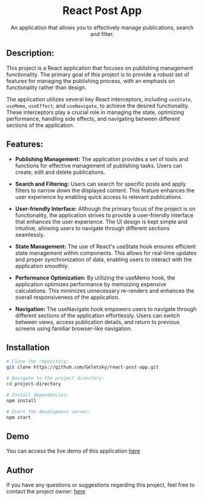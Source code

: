 <h1 align="center">React Post App</h1>

<p align="center">An application that allows you to effectively manage publications, search and filter.</p>

## Description:

This project is a React application that focuses on publishing management functionality. The primary goal of this project is to provide a robust set of features for managing the publishing process, with an emphasis on functionality rather than design.

The application utilizes several key React interceptors, including `useState`, `useMemo`, `useEffect`, and `useNavigate`, to achieve the desired functionality. These interceptors play a crucial role in managing the state, optimizing performance, handling side effects, and navigating between different sections of the application.

## Features:

- **Publishing Management:** The application provides a set of tools and functions for effective management of publishing tasks. Users can create, edit and delete publications.

- **Search and Filtering:** Users can search for specific posts and apply filters to narrow down the displayed content. This feature enhances the user experience by enabling quick access to relevant publications.

- **User-friendly Interface:** Although the primary focus of the project is on functionality, the application strives to provide a user-friendly interface that enhances the user experience. The UI design is kept simple and intuitive, allowing users to navigate through different sections seamlessly.

- **State Management:** The use of React's useState hook ensures efficient state management within components. This allows for real-time updates and proper synchronization of data, enabling users to interact with the application smoothly.

- **Performance Optimization:** By utilizing the useMemo hook, the application optimizes performance by memoizing expensive calculations. This minimizes unnecessary re-renders and enhances the overall responsiveness of the application.

- **Navigation:** The useNavigate hook empowers users to navigate through different sections of the application effortlessly. Users can switch between views, access publication details, and return to previous screens using familiar browser-like navigation.

## Installation

```bash
# Clone the repository:
git clone https://github.com/Geletsky/react-post-app.git

# Navigate to the project directory:
cd project-directory

# Install dependencies:
npm install

# Start the development server:
npm start
```

## Demo

You can access the live demo of this application [here](https://react-post-app-five.vercel.app/)

## Author

If you have any questions or suggestions regarding this project, feel free to contact the project owner: [here](https://github.com/Geletsky)
